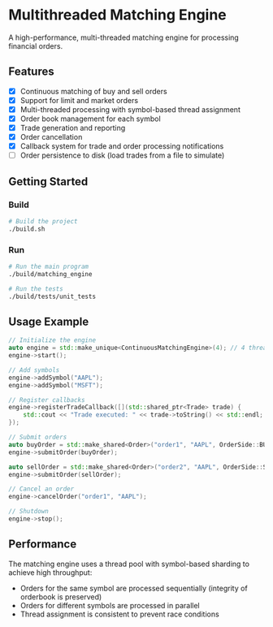 # Multithreaded Matching Engine

A high-performance, multi-threaded matching engine for processing financial orders.

## Features

- [x] Continuous matching of buy and sell orders
- [x] Support for limit and market orders
- [x] Multi-threaded processing with symbol-based thread assignment
- [x] Order book management for each symbol
- [x] Trade generation and reporting
- [x] Order cancellation
- [x] Callback system for trade and order processing notifications
- [ ] Order persistence to disk (load trades from a file to simulate)

## Getting Started

### Build

```bash
# Build the project
./build.sh
```

### Run

```bash
# Run the main program
./build/matching_engine

# Run the tests
./build/tests/unit_tests
```

## Usage Example

```cpp
// Initialize the engine
auto engine = std::make_unique<ContinuousMatchingEngine>(4); // 4 threads
engine->start();

// Add symbols
engine->addSymbol("AAPL");
engine->addSymbol("MSFT");

// Register callbacks
engine->registerTradeCallback([](std::shared_ptr<Trade> trade) {
    std::cout << "Trade executed: " << trade->toString() << std::endl;
});

// Submit orders
auto buyOrder = std::make_shared<Order>("order1", "AAPL", OrderSide::BUY, 100, 150.0);
engine->submitOrder(buyOrder);

auto sellOrder = std::make_shared<Order>("order2", "AAPL", OrderSide::SELL, 100, 150.0);
engine->submitOrder(sellOrder);

// Cancel an order
engine->cancelOrder("order1", "AAPL");

// Shutdown
engine->stop();
```

## Performance

The matching engine uses a thread pool with symbol-based sharding to achieve high throughput:

- Orders for the same symbol are processed sequentially (integrity of orderbook is preserved)
- Orders for different symbols are processed in parallel
- Thread assignment is consistent to prevent race conditions
